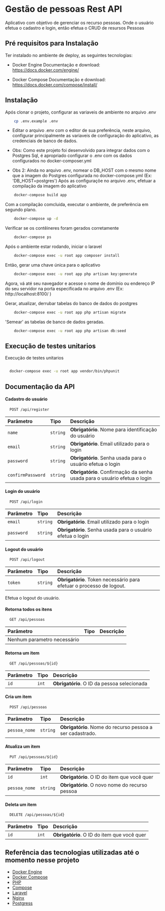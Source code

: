 
# Gestão de pessoas Rest API

Aplicativo com objetivo de gerenciar os recurso pessoas.
Onde o usuário efetua o cadastro e login, então efetua o CRUD de resursos Pessoas

## Pré requisitos para Instalação

Ter instalado no ambiente de deploy, as seguintes tecnologias: 

- Docker Engine
    Documentação e download: https://docs.docker.com/engine/

- Docker Compose
    Documentação e download: https://docs.docker.com/compose/install/

## Instalação

Após clonar o projeto, configurar as variaveis de ambiente no arquivo .env

```bash
    cp .env.example .env
```
- Editar o arquivo .env com o editor de sua preferência, neste arquivo, configurar principalmente as variaveis de configuração do aplicativo, as credenciais de banco de dados.

- Obs: Como este projeto foi desenvolvido para integrar dados com o Postgres Sql, é apropriado configurar o .env com os dados configurados no docker-composer.yml

- Obs 2: Ainda no arquivo .env, nomear o DB_HOST com o mesmo nome que a imagem do Postgres configurada no docker-compose.yml (Ex: 'DB_HOST=postgres')
Após as configuraçõe no arquivo .env, efetuar a compilação da imagem do aplicativo

```bash
    docker-compose build app
```

Com a compilação comcluida, executar o ambiente, de preferência em segundo plano.

```bash
    docker-compose up -d
```

Verificar se os contêineres foram gerados corretamente

```bash
    docker-compose ps
```

Após o ambiente estar rodando, iniciar o laravel

```bash
    docker-compose exec -u root app composer install
```

Então, gerar uma chave única para o aplicativo

```bash
    docker-compose exec -u root app php artisan key:generate
```

Agora, vá até seu navegador e acesse o nome de domínio ou endereço IP do seu servidor na porta especificada no arquivo .env (Ex: http://localhost:8100/ )

Gerar, atualizar, derrubar tabelas do banco de dados do postgres

```bash
    docker-compose exec -u root app php artisan migrate
```

'Semear' as tabelas de banco de dados geradas.

```bash
    docker-compose exec -u root app php artisan db:seed
```

## Execução de testes unitarios

Execução de testes unitarios

```bash

  docker-compose exec -u root app vendor/bin/phpunit

```

## Documentação da API

#### Cadastro do usuário

```http
  POST /api/register
```

| Parâmetro   | Tipo       | Descrição                           |
| :---------- | :--------- | :---------------------------------- |
| `name` | `string` | **Obrigatório**. Nome para identificação do usuário |
| `email` | `string` | **Obrigatório**. Email utilizado para o login |
| `password` | `string` | **Obrigatório**. Senha usada para o usuário efetua o login |
| `confirmPassword` | `string` | **Obrigatório**. Confirmação da senha usada para o usuário efetua o login |


#### Login do usuário

```http
  POST /api/login
```

| Parâmetro   | Tipo       | Descrição                           |
| :---------- | :--------- | :---------------------------------- |
| `email` | `string` | **Obrigatório**. Email utilizado para o login |
| `password` | `string` | **Obrigatório**. Senha usada para o usuário efetua o login |

#### Logout do usuário

```http
  POST /api/logout
```

| Parâmetro   | Tipo       | Descrição                           |
| :---------- | :--------- | :---------------------------------- |
| `token` | `string` | **Obrigatório**. Token necessário para efetuar o processo de logout. |

Efetua o logout do usuário.


#### Retorna todos os itens

```http
  GET /api/pessoas
```

| Parâmetro   | Tipo       | Descrição                           |
| :---------- | :--------- | :---------------------------------- |
| Nenhum parametro necessário |


#### Retorna um item

```http
  GET /api/pessoas/${id}
```

| Parâmetro   | Tipo       | Descrição                                   |
| :---------- | :--------- | :------------------------------------------ |
| `id`      | `int` | **Obrigatório**. O ID da pessoa selecionada |


#### Cria um item

```http
  POST /api/pessoas
```

| Parâmetro   | Tipo       | Descrição                           |
| :---------- | :--------- | :---------------------------------- |
| `pessoa_nome` | `string` | **Obrigatório**. Nome do recurso pessoa a ser cadastrado. |


#### Atualiza um item

```http
  PUT /api/pessoas/${id}
```

| Parâmetro   | Tipo       | Descrição                                   |
| :---------- | :--------- | :------------------------------------------ |
| `id`          | `int` | **Obrigatório**. O ID do item que você quer |
| `pessoa_nome` | `string` | **Obrigatório**. O novo nome do recurso pessoa |


#### Deleta um item

```http
  DELETE /api/pessoas/${id}
```

| Parâmetro   | Tipo       | Descrição                                   |
| :---------- | :--------- | :------------------------------------------ |
| `id`      | `int` | **Obrigatório**. O ID do item que você quer |



## Referência das tecnologias utilizadas até o momento nesse projeto

 - [Docker Engine](https://docs.docker.com/engine/)
 - [Docker Compose](https://docs.docker.com/compose/)
 - [PHP](https://www.php.net)
 - [Compose](https://getcomposer.org)
 - [Laravel](https://laravel.com)
 - [Nginx](https://www.nginx.com)
 - [Postgress](https://www.postgresql.org)




